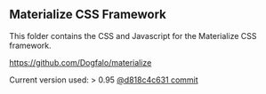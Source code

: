 ## Materialize CSS Framework

This folder contains the CSS and Javascript for the Materialize CSS framework.

https://github.com/Dogfalo/materialize

Current version used: > 0.95 [@d818c4c631 commit](https://github.com/Dogfalo/materialize/commit/d818c4c63186c390a147198cb8c090d08bdc7039)